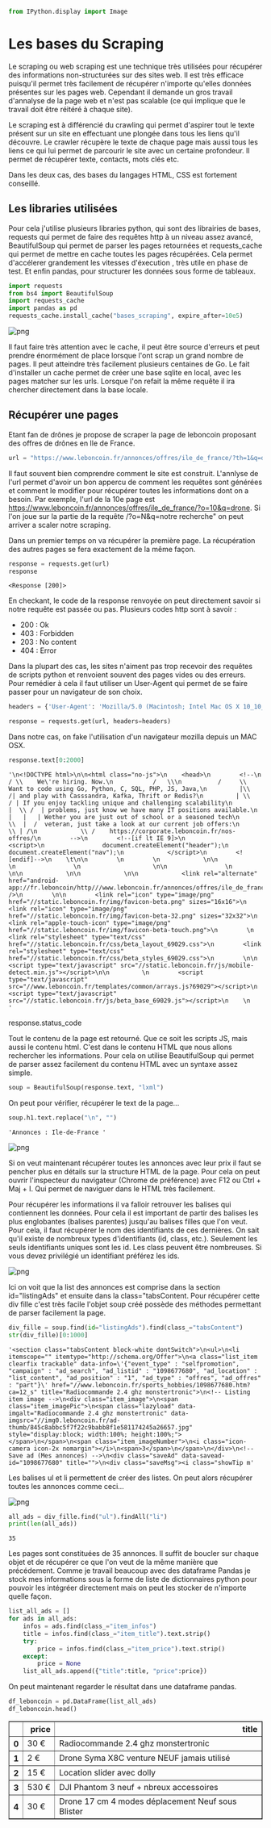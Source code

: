 

```python
from IPython.display import Image
```

# Les bases du Scraping

Le scraping ou web scraping est une technique très utilisées pour récupérer des informations non-structurées sur des sites web. Il est très efficace puisqu'il permet très facilement de récupérer n'importe qu'elles données présentes sur les pages web. Cependant il demande un gros travail d'annalyse de la page web et n'est pas scalable (ce qui implique que le travail doit être réitéré à chaque site). 

Le scraping est à différencié du crawling qui permet d'aspirer tout le texte présent sur un site en effectuant une plongée dans tous les liens qu'il découvre. Le crawler récupère le texte de chaque page mais aussi tous les liens ce qui lui permet de parcourir le site avec un certaine profondeur. Il permet de récupérer texte, contacts, mots clés etc.

Dans les deux cas, des bases du langages HTML, CSS est fortement conseillé.

## Les libraries utilisées 

Pour cela j'utilise plusieurs libraries python, qui sont des librairies de bases, requests qui permet de faire des requêtes http à un niveau assez avancé, BeautifulSoup qui permet de parser les pages retournées et requests_cache qui permet de mettre en cache toutes les pages récupérées. Cela permet d'accélerer grandement les vitesses d'éxecution , très utile en phase de test.  Et enfin pandas, pour structurer les données sous forme de tableaux. 


```python
import requests
from bs4 import BeautifulSoup
import requests_cache
import pandas as pd
requests_cache.install_cache("bases_scraping", expire_after=10e5)
```

![png](sqlite.PNG)

Il faut faire très attention avec le cache, il peut être source d'erreurs et peut prendre énormément de place lorsque l'ont scrap un grand nombre de pages. Il peut atteindre très facilement plusieurs centaines de Go. Le fait d'installer un cache permet de créer une base sqlite en local, avec les pages matcher sur les urls. Lorsque l'on refait la même requête il ira chercher directement dans la base locale. 

## Récupérer une pages

Etant fan de drônes je propose de scraper la page de leboncoin proposant des offres de drônes en Ile de France.


```python
url = "https://www.leboncoin.fr/annonces/offres/ile_de_france/?th=1&q=drone"
```

Il faut souvent bien comprendre comment le site est construit. L'annlyse de l'url permet d'avoir un bon appercu de comment les requêtes sont générées et comment le modifier pour récupérer toutes les informations dont on a besoin. Par exemple, l'url de la 10e page est https://www.leboncoin.fr/annonces/offres/ile_de_france/?o=10&q=drone. Si l'on joue sur la partie de la requête /?o=N&q=notre recherche" on peut arriver a scaler notre scraping.  

Dans un premier temps on va récupérer la première page. La récupération des autres pages se fera exactement de la même façon. 


```python
response = requests.get(url)
response
```




    <Response [200]>



En checkant, le code de la response renvoyée on peut directement savoir si notre requête est passée ou pas. Plusieurs codes http sont à savoir : 
- 200 : Ok
- 403 : Forbidden
- 203 : No content 
- 404 : Error

Dans la plupart des cas, les sites n'aiment pas trop recevoir des requêtes de scripts python et renvoient souvent des pages vides ou des erreurs. Pour remédier à cela il faut utiliser un User-Agent qui permet de se faire passer pour un navigateur de son choix.


```python
headers = {'User-Agent': 'Mozilla/5.0 (Macintosh; Intel Mac OS X 10_10_1) AppleWebKit/537.36 (KHTML, like Gecko) Chrome/39.0.2171.95 Safari/537.36'}

response = requests.get(url, headers=headers)
```

Dans notre cas, on fake l'utilisation d'un navigateur mozilla depuis un MAC OSX. 


```python
response.text[0:2000]
```




    '\n<!DOCTYPE html>\n\n<html class="no-js">\n    <head>\n        <!--\n            / \\    We\'re hiring. Now.\n           /   \\\n          /     \\  Want to code using Go, Python, C, SQL, PHP, JS, Java,\n         |\\     /| and play with Casssandra, Kafka, Thrift or Redis?\n         | \\   / | If you enjoy tackling unique and challenging scalability\n         |  \\ /  | problems, just know we have many IT positions available.\n         |   |   | Wether you are just out of school or a seasoned tech\n          \\  |  /  veteran, just take a look at our current job offers:\n           \\ | /\n            \\ /    https://corporate.leboncoin.fr/nos-offres/\n        -->\n        <!--[if lt IE 9]>\n            <script>\n                document.createElement("header");\n                document.createElement("nav");\n            </script>\n        <![endif]-->\n    \t\n\n        \n        \n            \n\n            \n                \n                    \n\n                \n            \n\n            \n\n            \n\n            <link rel="alternate" href="android-app://fr.leboncoin/http///www.leboncoin.fr/annonces/offres/ile_de_france/" />\n        \n\n        <link rel="icon" type="image/png" href="//static.leboncoin.fr/img/favicon-beta.png" sizes="16x16">\n        <link rel="icon" type="image/png" href="//static.leboncoin.fr/img/favicon-beta-32.png" sizes="32x32">\n        <link rel="apple-touch-icon" type="image/png" href="//static.leboncoin.fr/img/favicon-beta-touch.png">\n        \n        <link rel="stylesheet" type="text/css" href="//static.leboncoin.fr/css/beta_layout_69029.css">\n        <link rel="stylesheet" type="text/css" href="//static.leboncoin.fr/css/beta_styles_69029.css">\n        \n\n        <script type="text/javascript" src="//static.leboncoin.fr/js/mobile-detect.min.js"></script>\n\n         \n        <script type="text/javascript" src="//www.leboncoin.fr/templates/common/arrays.js?69029"></script>\n        <script type="text/javascript" src="//static.leboncoin.fr/js/beta_base_69029.js"></script>\n    \n    '



response.status_code

Tout le contenu de la page est retourné. Que ce soit les scripts JS, mais aussi le contenu html. C'est dans le contenu HTML que nous allons rechercher les informations. Pour cela on utilise BeautifulSoup qui permet de parser assez facilement du contenu HTML avec un syntaxe assez simple. 


```python
soup = BeautifulSoup(response.text, "lxml")
```

On peut pour vérifier, récupérer le text de la page...


```python
soup.h1.text.replace("\n", "")
```




    'Annonces : Ile-de-France '



![png](header.png)

Si on veut maintenant récupérer toutes les annonces avec leur prix il faut se pencher plus en détails sur la structure HTML de la page. Pour cela on peut ouvrir l'inspecteur du navigateur (Chrome de préférence) avec F12 ou Ctrl + Maj + I. Qui permet de naviguer dans le HTML très facilement. 

Pour récupérer les informations il va falloir retrouver les balises qui contiennent les données. Pour cela il est important de partir des balises les plus englobantes (balises parentes) jusqu'au balises filles que l'on veut. Pour cela, il faut récupérer le nom des identifiants de ces dernières. On sait qu'il existe de nombreux types d'identifiants (id, class, etc.). Seulement les seuls identifiants uniques sont les id. Les class peuvent être nombreuses. Si vous devez privilégié un identifiant préférez les ids. 

![png](cap1.png)

Ici on voit que la list des annonces est comprise dans la section id="listingAds" et ensuite dans la class="tabsContent. Pour récupérer cette div fille c'est très facile l'objet soup créé possède des méthodes permettant de parser facilement la page.


```python
div_fille = soup.find(id="listingAds").find(class_="tabsContent")
str(div_fille)[0:1000]
```




    '<section class="tabsContent block-white dontSwitch">\n<ul>\n<li itemscope="" itemtype="http://schema.org/Offer">\n<a class="list_item clearfix trackable" data-info=\'{"event_type" : "selfpromotion", "campaign" : "ad_search", "ad_listid" : "1098677680", "ad_location" : "list_content", "ad_position" : "1", "ad_type" : "offres", "ad_offres" : "part"}\' href="//www.leboncoin.fr/sports_hobbies/1098677680.htm?ca=12_s" title="Radiocommande 2.4 ghz monstertronic">\n<!-- Listing item image -->\n<div class="item_image">\n<span class="item_imagePic">\n<span class="lazyload" data-imgalt="Radiocommande 2.4 ghz monstertronic" data-imgsrc="//img0.leboncoin.fr/ad-thumb/845c8abbc5f7f22c9babb8f1e581174245a26657.jpg" style="display:block; width:100%; height:100%;"></span>\n</span>\n<span class="item_imageNumber">\n<i class="icon-camera icon-2x nomargin"></i>\n<span>3</span>\n</span>\n</div>\n<!-- Save ad (Mes annonces) -->\n<div class="saveAd" data-savead-id="1098677680" title="">\n<div class="saveMsg"><i class="showTip m'



Les balises ul et li permettent de créer des listes. On peut alors récupérer toutes les annonces comme ceci...

![png](liste.png)


```python
all_ads = div_fille.find("ul").findAll("li")
print(len(all_ads))
```

    35
    

Les pages sont constituées de 35 annonces. Il suffit de boucler sur chaque objet et de récupérer ce que l'on veut de la même manière que précédement. Comme je travail beaucoup avec des dataframe Pandas je stock mes informations sous la forme de liste de dictionnaires python pour pouvoir les intégréer directement mais on peut les stocker de n'importe quelle façon.


```python
list_all_ads = []
for ads in all_ads:
    infos = ads.find(class_="item_infos")
    title = infos.find(class_="item_title").text.strip()
    try:
        price = infos.find(class_="item_price").text.strip()
    except:
        price = None
    list_all_ads.append({"title":title, "price":price})
```

On peut maintenant regarder le résultat dans une dataframe pandas.


```python
df_leboncoin = pd.DataFrame(list_all_ads)
df_leboncoin.head()
```




<div>
<table border="1" class="dataframe">
  <thead>
    <tr style="text-align: right;">
      <th></th>
      <th>price</th>
      <th>title</th>
    </tr>
  </thead>
  <tbody>
    <tr>
      <th>0</th>
      <td>30 €</td>
      <td>Radiocommande 2.4 ghz monstertronic</td>
    </tr>
    <tr>
      <th>1</th>
      <td>2 €</td>
      <td>Drone Syma X8C venture NEUF jamais utilisé</td>
    </tr>
    <tr>
      <th>2</th>
      <td>15 €</td>
      <td>Location slider avec dolly</td>
    </tr>
    <tr>
      <th>3</th>
      <td>530 €</td>
      <td>DJI Phantom 3 neuf + nbreux accessoires</td>
    </tr>
    <tr>
      <th>4</th>
      <td>30 €</td>
      <td>Drone 17 cm 4 modes déplacement Neuf sous Blister</td>
    </tr>
  </tbody>
</table>
</div>


